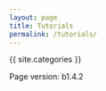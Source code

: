 ```yaml
---
layout: page
title: Tutorials
permalink: /tutorials/
---
```


{{ site.categories }}

<p>Page version: b1.4.2</p>

